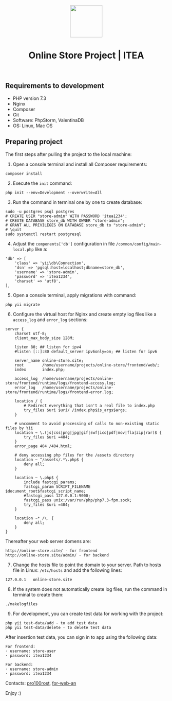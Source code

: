 <p align="center">
    <img src="https://image.flaticon.com/icons/svg/138/138251.svg" height="100px">
    <h1 align="center">Online Store Project | ITEA</h1>
    <br>
</p>

Requirements to development
-------------------
- PHP version 7.3
- Nginx
- Composer
- Git
- Software: PhpStorm, ValentinaDB
- OS: Linux, Mac OS

Preparing project
-------------------

The first steps after pulling the project to the local machine:

1. Open a console terminal and install all Composer requirements:
```
composer install
```
2. Execute the `init` command:
```
php init --env=Development --overwrite=All
```
3. Run the command in terminal one by one to create database:
```
sudo -u postgres psql postgres
# CREATE USER "store-admin" WITH PASSWORD 'itea1234';
# CREATE DATABASE store_db WITH OWNER "store-admin";
# GRANT ALL PRIVILEGES ON DATABASE store_db to "store-admin";
# \quit
sudo systemctl restart postgresql
```
4. Adjust the `components['db']` configuration in file `/common/config/main-local.php` like a:
```
'db' => [
    'class' => 'yii\db\Connection',
    'dsn' => 'pgsql:host=localhost;dbname=store_db',
    'username' => 'store-admin',
    'password' => 'itea1234',
    'charset' => 'utf8',
],
```
5. Open a console terminal, apply migrations with command:
```
php yii migrate
```
6. Configure the virtual host for Nginx and create empty log files like a `access_log` and `error_log` sections:
```
server {
    charset utf-8;
    client_max_body_size 128M;

    listen 80; ## listen for ipv4
    #listen [::]:80 default_server ipv6only=on; ## listen for ipv6

    server_name online-store.site;
    root        /home/username/projects/online-store/frontend/web/;
    index       index.php;

    access_log  /home/username/projects/online-store/frontend/runtime/logs/frontend-access.log;
    error_log   /home/username/projects/online-store/frontend/runtime/logs/frontend-error.log;

    location / {
        # Redirect everything that isn't a real file to index.php
        try_files $uri $uri/ /index.php$is_args$args;
    }

    # uncomment to avoid processing of calls to non-existing static files by Yii
    location ~ \.(js|css|png|jpg|gif|swf|ico|pdf|mov|fla|zip|rar)$ {
        try_files $uri =404;
    }
    error_page 404 /404.html;

    # deny accessing php files for the /assets directory
    location ~ ^/assets/.*\.php$ {
        deny all;
    }

    location ~ \.php$ {
        include fastcgi_params;
        fastcgi_param SCRIPT_FILENAME $document_root$fastcgi_script_name;
        #fastcgi_pass 127.0.0.1:9000;
        fastcgi_pass unix:/var/run/php/php7.3-fpm.sock;
        try_files $uri =404;
    }

    location ~* /\. {
        deny all;
    }
}
```

Thereafter your web server domens are:
``` 
http://online-store.site/ - for frontend
http://online-store.site/admin/ - for backend
```
7. Change the hosts file to point the domain to your server.
Path to hosts file in Linux: `/etc/hosts` and add the following lines:
```
127.0.0.1   online-store.site
```
8. If the system does not automatically create log files, run the command in terminal to create them:
```
./makelogfiles
```
9. For development, you can create test data for working with the project:
```
php yii test-data/add - to add test data
php yii test-data/delete - to delete test data
```
After insertion test data, you can sign in to app using the following data:
```
For frontend:
⋅ username: store-user
⋅ password: itea1234

For backend:
⋅ username: store-admin
⋅ password: itea1234
```

Contacts: [pro100rost](https://github.com/pro100rost), [for-web-an](https://github.com/for-web-an)

Enjoy :)
